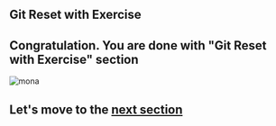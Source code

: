 ## Git Reset with Exercise

## Congratulation. You are done with "Git Reset with Exercise" section

![mona](https://user-images.githubusercontent.com/5396174/187010589-a9cbdd9f-f9eb-4e3b-bac0-4abeb8714e8d.png) 

## Let's move to the [next section](8_GitBisect_With_Exercise.md)